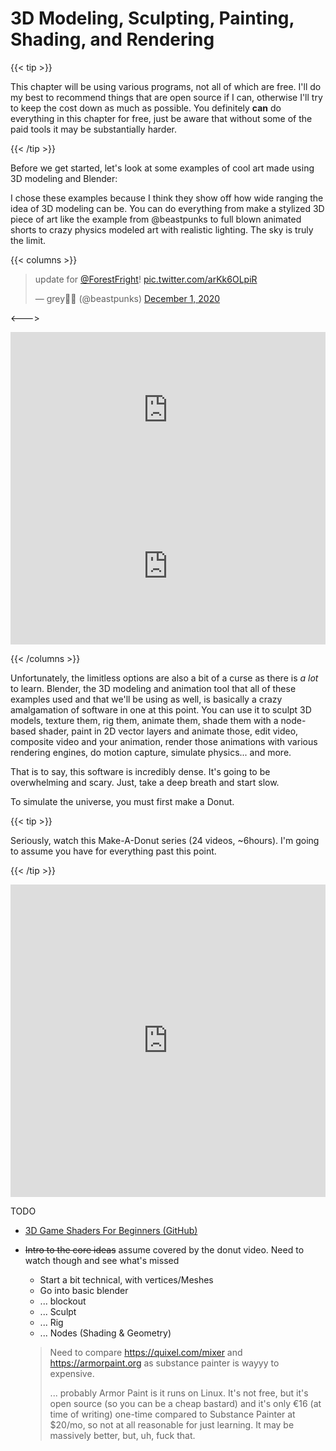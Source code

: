 # 3D Modeling, Sculpting, Painting, Shading, and Rendering

{{< tip >}}

This chapter will be using various programs, not all of which are free. I'll do my best to recommend things that are open source if I can, otherwise I'll try to keep the cost down as much as possible. You definitely **can** do everything in this chapter for free, just be aware that without some of the paid tools it may be substantially harder.

{{< /tip >}}



Before we get started, let's look at some examples of cool art made using 3D modeling and Blender:

I chose these examples because I think they show off how wide ranging the idea of 3D modeling can be. You can do everything from make a stylized 3D piece of art like the example from @beastpunks to full blown animated shorts to crazy physics modeled art with realistic lighting. The sky is truly the limit.

{{< columns >}}

<blockquote class="twitter-tweet"><p lang="en" dir="ltr">update for <a href="https://twitter.com/ForestFright?ref_src=twsrc%5Etfw">@ForestFright</a>! <a href="https://t.co/arKk6OLpiR">pic.twitter.com/arKk6OLpiR</a></p>&mdash; grey🌿🐺 (@beastpunks) <a href="https://twitter.com/beastpunks/status/1333837379476606979?ref_src=twsrc%5Etfw">December 1, 2020</a></blockquote> <script async src="https://platform.twitter.com/widgets.js" charset="utf-8"></script>

<--->

<iframe width="100%" height="250" src="https://www.youtube.com/embed/WhWc3b3KhnY" frameborder="0" allow="accelerometer; autoplay; clipboard-write; encrypted-media; gyroscope; picture-in-picture" allowfullscreen></iframe>

<iframe width="100%" height="250" src="https://www.youtube.com/embed/nU6PF8vuEBk" frameborder="0" allow="accelerometer; autoplay; clipboard-write; encrypted-media; gyroscope; picture-in-picture" allowfullscreen></iframe>

{{< /columns >}}

Unfortunately, the limitless options are also a bit of a curse as there is *a lot* to learn. Blender, the 3D modeling and animation tool that all of these examples used and that we'll be using as well, is basically a crazy amalgamation of software in one at this point. You can use it to sculpt 3D models, texture them, rig them, animate them, shade them with a node-based shader, paint in 2D vector layers and animate those, edit video, composite video and your animation, render those animations with various rendering engines, do motion capture, simulate physics... and more.

That is to say, this software is incredibly dense. It's going to be overwhelming and scary. Just, take a deep breath and start slow.

To simulate the universe, you must first make a Donut.

{{< tip >}}

Seriously, watch this Make-A-Donut series (24 videos, ~6hours). I'm going to assume you have for everything past this point.

{{< /tip >}}

<iframe width="100%" height="500" src="https://www.youtube.com/embed/NyJWoyVx_XI?list=PLjEaoINr3zgEq0u2MzVgAaHEBt--xLB6U" frameborder="0" allow="accelerometer; autoplay; clipboard-write; encrypted-media; gyroscope; picture-in-picture" allowfullscreen></iframe>



TODO

* [3D Game Shaders For Beginners (GitHub)](https://github.com/lettier/3d-game-shaders-for-beginners)

* ~~Intro to the core ideas~~ assume covered by the donut video. Need to watch though and see what's missed

  * Start a bit technical, with vertices/Meshes
  * Go into basic blender
  * ... blockout
  * ... Sculpt
  * ... Rig
  * ... Nodes (Shading & Geometry)

  > Need to compare https://quixel.com/mixer and https://armorpaint.org as substance painter is wayyy to expensive.
  >
  > ... probably Armor Paint is it runs on Linux. It's not free, but it's open source (so you can be a cheap bastard) and it's only €16 (at time of writing) one-time compared to Substance Painter at $20/mo, so not at all reasonable for just learning. It may be massively better, but, uh, fuck that.

